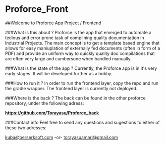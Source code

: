 # Proforce_Front

##Welcome to Proforce App Project / Frontend

###What is this about ?
Proforce is the app that emerged to automate a tedious and error prone task of complining quality documentation in Industrial Projects.
The main concept is to get a template based engine that allows for easy maniuplation of externally fed documents (often in form of a PDF) and provide an uniform way to quickly quality doc compilations that are often very large and cumbersone when handled manually.

###What is the state of the app ?
Currently, the Proforce app is in it's very early stages. It will be developed further as a hobby.

###How to run it ?
In order to run the frontend layer, copy the repo and run the gradle wrapper.
The frontend layer is currently not deployed.

###Where is the back ?
The back can be found in the other proforce repository, under the following adress:

**https://github.com/Torayasu/Proforce_back**

###Contact info
Feel free to send any questions and sugestions to either of these two adresses:

kuba@berserksoft.com
-or-
torayasuamari@gmail.com
